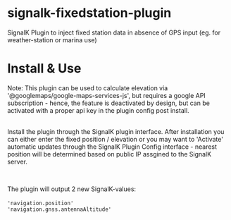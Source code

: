 # signalk-fixedstation-plugin
SignalK Plugin to inject fixed station data in absence of GPS input (eg. for weather-station or marina use)
# Install & Use
Note: This plugin can be used to calculate elevation via '@googlemaps/google-maps-services-js', but requires a google API subscription - hence, the feature is deactivated by design, but can be activated with a proper api key in the plugin config post install.<br><br>
<p>Install the plugin through the SignalK plugin interface. After installation you can either enter the fixed position / elevation or you may want to 'Activate' automatic updates through the SignalK Plugin Config interface - nearest position will be determined based on public IP assgined to the SignalK server.</p>
<br>
<p>The plugin will output 2 new SignalK-values:<br>
<br>
  <code>'navigation.position'</code><br>
  <code>'navigation.gnss.antennaAltitude'</code><br>
<br></p>
